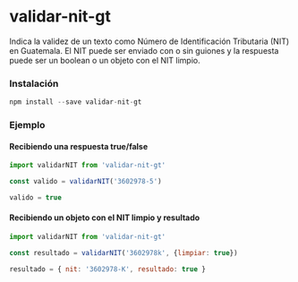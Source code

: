 # validar-nit-gt

Indica la validez de un texto como Número de Identificación Tributaria (NIT) en Guatemala.  El NIT puede ser enviado con o sin guiones y la respuesta puede ser un boolean o un objeto con el NIT limpio.

### Instalación

```js
npm install --save validar-nit-gt
```

### Ejemplo
#### Recibiendo una respuesta true/false
```js
import validarNIT from 'validar-nit-gt'

const valido = validarNIT('3602978-5')

valido = true
```

#### Recibiendo un objeto con el NIT limpio y resultado
```js
import validarNIT from 'validar-nit-gt'

const resultado = validarNIT('3602978k', {limpiar: true})

resultado = { nit: '3602978-K', resultado: true }
```
